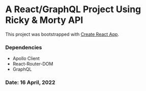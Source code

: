 # A React/GraphQL Project Using Ricky & Morty API

This project was bootstrapped with [Create React App](https://github.com/facebook/create-react-app).

### Dependencies
- Apollo Client
- React-Router-DOM
- GraphQL

### Date: 16 April, 2022